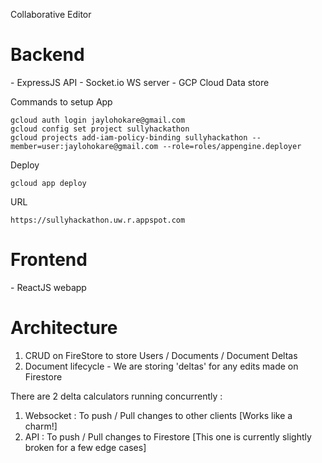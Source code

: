 Collaborative Editor


<h1>Backend</h1>
- ExpressJS API 
- Socket.io WS server 
- GCP Cloud Data store 

Commands to setup App
```
gcloud auth login jaylohokare@gmail.com
gcloud config set project sullyhackathon
gcloud projects add-iam-policy-binding sullyhackathon --member=user:jaylohokare@gmail.com --role=roles/appengine.deployer
```

Deploy
```
gcloud app deploy
```

URL 
```
https://sullyhackathon.uw.r.appspot.com
```

<h1>Frontend</h1>
- ReactJS webapp 

<h1>Architecture</h1>

1. CRUD on FireStore to store Users / Documents / Document Deltas
2. Document lifecycle - We are storing 'deltas' for any edits made on Firestore 

There are 2 delta calculators running concurrently :
1. Websocket : To push / Pull changes to other clients [Works like a charm!]
2. API : To push / Pull changes to Firestore [This one is currently slightly broken for a few edge cases]
